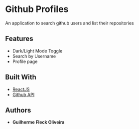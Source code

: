 # Github Profiles

An application to search github users and list their repositories

## Features

* Dark/Light Mode Toggle
* Search by Username
* Profile page

## Built With

* [ReactJS](https://reactjs.org/)
* [Github API](https://developer.github.com/v3/)

## Authors

* **Guilherme Fleck Oliveira** 
